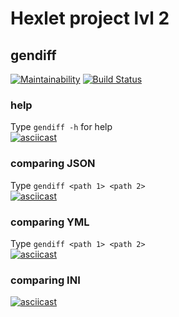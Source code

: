 # Hexlet project lvl 2
## gendiff

[![Maintainability](https://api.codeclimate.com/v1/badges/94e9f11bdc479143a70d/maintainability)](https://codeclimate.com/github/CyberHedgehog/project-lvl2-s491/maintainability)
[![Build Status](https://travis-ci.org/CyberHedgehog/project-lvl2-s491.svg?branch=master)](https://travis-ci.org/CyberHedgehog/project-lvl2-s491)

### help  
Type `gendiff -h` for help  
[![asciicast](https://asciinema.org/a/znIQDkLpjNEOF3rzajRZf6Mc0.svg)](https://asciinema.org/a/znIQDkLpjNEOF3rzajRZf6Mc0)

### comparing JSON  
Type `gendiff <path 1> <path 2>`    
[![asciicast](https://asciinema.org/a/SSUe4pfMYVTnTCe2v1VjsIZrD.svg)](https://asciinema.org/a/SSUe4pfMYVTnTCe2v1VjsIZrD)    
### comparing YML
Type `gendiff <path 1> <path 2>`  
[![asciicast](https://asciinema.org/a/bV49hX3cla5bhmywOoh0xIw0d.svg)](https://asciinema.org/a/bV49hX3cla5bhmywOoh0xIw0d)  
### comparing INI    
[![asciicast](https://asciinema.org/a/A6nkUm4997bCOcMDN3HDoycPb.svg)](https://asciinema.org/a/A6nkUm4997bCOcMDN3HDoycPb)